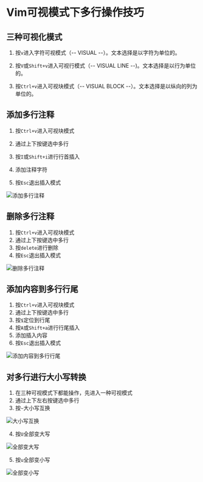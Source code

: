 # Vim可视模式下多行操作技巧

## 三种可视化模式

1. 按`v`进入字符可视模式（-- VISUAL --）。文本选择是以字符为单位的。

2. 按`V`或`Shift+v`进入可视行模式（-- VISUAL LINE --)。文本选择是以行为单位的。

3. 按`Ctrl+v`进入可视块模式（-- VISUAL BLOCK --）。文本选择是以纵向的列为单位的。

## 添加多行注释
1. 按`Ctrl+v`进入可视块模式

2. 通过上下按键选中多行

3. 按`I`或`Shift+i`进行行首插入

4. 添加注释字符

5. 按`Esc`退出插入模式

![添加多行注释](https://cdn.jsdelivr.net/gh/HanxuLiu/CDN1/img/2022/202212022049277.gif)

## 删除多行注释
1. 按`Ctrl+v`进入可视块模式
2. 通过上下按键选中多行
3. 按`delete`进行删除
4. 按`Esc`退出插入模式

![删除多行注释](https://cdn.jsdelivr.net/gh/HanxuLiu/CDN1/img/2022/202212022049421.gif)

## 添加内容到多行行尾
1. 按`Ctrl+v`进入可视块模式
2. 通过上下按键选中多行
3. 按`$`定位到行尾
4. 按`A`或`Shift+a`进行行尾插入
5. 添加插入内容
6. 按`Esc`退出插入模式

![添加内容到多行行尾](https://cdn.jsdelivr.net/gh/HanxuLiu/CDN1/img/2022/202212022049642.gif)

## 对多行进行大小写转换
1. 在三种可视模式下都能操作，先进入一种可视模式
2. 通过上下左右按键选中多行
3. 按`~`大小写互换

![大小写互换](https://cdn.jsdelivr.net/gh/HanxuLiu/CDN1/img/2022/202212022058620.gif)

4. 按`U`全部变大写

![全部变大写](https://cdn.jsdelivr.net/gh/HanxuLiu/CDN1/img/2022/202212022121964.gif)

5. 按`u`全部变小写

![全部变小写](https://cdn.jsdelivr.net/gh/HanxuLiu/CDN1/img/2022/202212022058108.gif)

